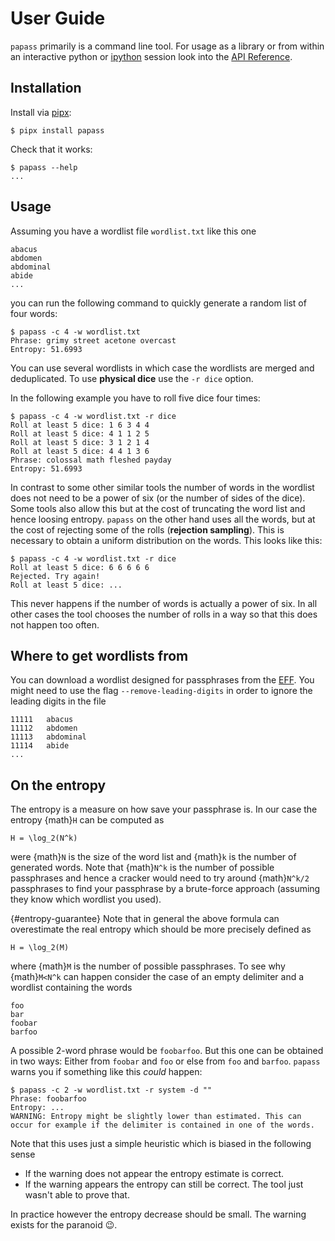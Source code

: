 # User Guide

`papass` primarily is a command line tool. For usage as a library or from within an
interactive python or [ipython](https://ipython.org/) session look into the [API
Reference](./api.rst).

## Installation

Install via [pipx](https://pipx.pypa.io/stable/):

```{code-block} console
$ pipx install papass
```

Check that it works:

```{code-block} console
$ papass --help
...
```

## Usage

Assuming you have a wordlist file `wordlist.txt` like this one

```
abacus
abdomen
abdominal
abide
...
```

you can run the following command to quickly generate a random list of four words:

```{code} console
$ papass -c 4 -w wordlist.txt
Phrase: grimy street acetone overcast
Entropy: 51.6993
```

You can use several wordlists in which case the wordlists are merged and deduplicated. To
use **physical dice** use the ``-r dice`` option.

In the following example you have to roll five dice four times:

```{code} console
$ papass -c 4 -w wordlist.txt -r dice
Roll at least 5 dice: 1 6 3 4 4
Roll at least 5 dice: 4 1 1 2 5
Roll at least 5 dice: 3 1 2 1 4
Roll at least 5 dice: 4 4 1 3 6
Phrase: colossal math fleshed payday
Entropy: 51.6993
```

In contrast to some other similar tools the number of words in the wordlist does not need
to be a power of six (or the number of sides of the dice). Some tools also allow this but
at the cost of truncating the word list and hence loosing entropy. ``papass`` on the other
hand uses all the words, but at the cost of rejecting some of the rolls (**rejection
sampling**). This is necessary to obtain a uniform distribution on the words. This looks
like this:

```{code} console
$ papass -c 4 -w wordlist.txt -r dice
Roll at least 5 dice: 6 6 6 6 6
Rejected. Try again!
Roll at least 5 dice: ...
```

This never happens if the number of words is actually a power of six. In all other cases
the tool chooses the number of rolls in a way so that this does not happen too often.

## Where to get wordlists from

You can download a wordlist designed for passphrases from the
[EFF](https://www.eff.org/deeplinks/2016/07/new-wordlists-random-passphrases). You might
need to use the flag `--remove-leading-digits` in order to ignore the leading digits in
the file

```
11111   abacus
11112   abdomen
11113   abdominal
11114   abide
...
```

## On the entropy

The entropy is a measure on how save your passphrase is. In our case the entropy {math}`H`
can be computed as

```{math}
H = \log_2(N^k)
```

were {math}`N` is the size of the word list and {math}`k` is the number of generated
words. Note that {math}`N^k` is the number of possible passphrases and hence a cracker
would need to try around {math}`N^k/2` passphrases to find your passphrase by a
brute-force approach (assuming they know which wordlist you used).

{#entropy-guarantee}
Note that in general the above formula can overestimate the real entropy which should be
more precisely defined as

```{math}
H = \log_2(M)
```

where {math}`M` is the number of possible passphrases. To see why {math}`M<N^k` can happen
consider the case of an empty delimiter and a wordlist containing the words

```
foo
bar
foobar
barfoo
```

A possible 2-word phrase would be `foobarfoo`. But this one can be obtained in two ways:
Either from `foobar` and `foo` or else from `foo` and `barfoo`. `papass` warns you if
something like this *could* happen:

```{code} console
$ papass -c 2 -w wordlist.txt -r system -d ""
Phrase: foobarfoo
Entropy: ...
WARNING: Entropy might be slightly lower than estimated. This can occur for example if the delimiter is contained in one of the words.
```

Note that this uses just a simple heuristic which is biased in the following sense

- If the warning does not appear the entropy estimate is correct.
- If the warning appears the entropy can still be correct. The tool just wasn't able to prove that.

In practice however the entropy decrease should be small. The warning exists for the paranoid 😉.
